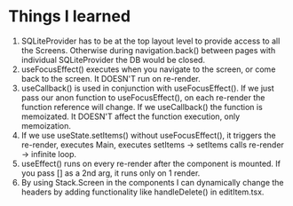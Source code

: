 # Things I learned 
1. SQLiteProvider has to be at the top layout level to provide access to all the Screens.
 Otherwise during navigation.back() between pages with individual SQLiteProvider the DB would be closed. 
2. useFocusEffect() executes when you navigate to the screen, or come back to the screen. It DOESN'T run on re-render.
3. useCallback() is used in conjunction with useFocusEffect(). If we just pass our anon function to useFocusEffect(), on each re-render the function 
reference will change. If we useCallback() the function is memoizated. It DOESN'T affect the function execution, only memoization.
4. If we use useState.setItems() without useFocusEffect(), it triggers the re-render, executes Main, executes setItems -> setItems calls re-render -> infinite loop.
5. useEffect() runs on every re-render after the component is mounted. If you pass [] as a 2nd arg, it runs only on 1 render.
6. By using Stack.Screen in the components I can dynamically change the headers by adding functionality like handleDelete() in editItem.tsx.